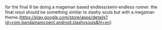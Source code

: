 for the final ill be doing a mageman based endless/semi-endless runner. the final resul should be something similar to slashy souls but with a megaman theme.(https://play.google.com/store/apps/details?id=com.bandainamcoent.android.slashysouls&hl=en)
